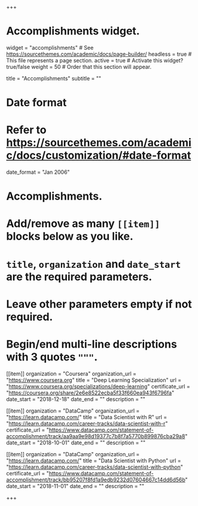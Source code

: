 +++
# Accomplishments widget.
widget = "accomplishments"  # See https://sourcethemes.com/academic/docs/page-builder/
headless = true  # This file represents a page section.
active = true  # Activate this widget? true/false
weight = 50  # Order that this section will appear.

title = "Accomplish&shy;ments"
subtitle = ""

# Date format
#   Refer to https://sourcethemes.com/academic/docs/customization/#date-format
date_format = "Jan 2006"

# Accomplishments.
#   Add/remove as many `[[item]]` blocks below as you like.
#   `title`, `organization` and `date_start` are the required parameters.
#   Leave other parameters empty if not required.
#   Begin/end multi-line descriptions with 3 quotes `"""`.

[[item]]
  organization = "Coursera"
  organization_url = "https://www.coursera.org"
  title = "Deep Learning Specialization"
  url = "https://www.coursera.org/specializations/deep-learning"
  certificate_url = "https://coursera.org/share/2e6e8522ecba5f33f660ea943f6796fa"
  date_start = "2018-12-18"
  date_end = ""
  description = ""

[[item]]
  organization = "DataCamp"
  organization_url = "https://learn.datacamp.com/"
  title = "Data Scientist with R"
  url = "https://learn.datacamp.com/career-tracks/data-scientist-with-r"
  certificate_url = "https://www.datacamp.com/statement-of-accomplishment/track/aa9aa9e98d19377c7b8f7a5770b899876cba29a8"
  date_start = "2018-10-01"
  date_end = ""
  description = ""

[[item]]
  organization = "DataCamp"
  organization_url = "https://learn.datacamp.com/"
  title = "Data Scientist with Python"
  url = "https://learn.datacamp.com/career-tracks/data-scientist-with-python"
  certificate_url = "https://www.datacamp.com/statement-of-accomplishment/track/bb95207f8fd1a9edb9232d07604667c14dd6d56b"
  date_start = "2018-11-01"
  date_end = ""
  description = ""
  

+++
